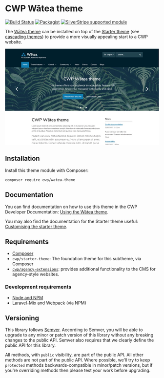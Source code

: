 # CWP Wātea theme

[![Build Status](https://api.travis-ci.com/silverstripe/cwp-watea-theme.svg?branch=3)](https://travis-ci.com/silverstripe/cwp-watea-theme)
[![Packagist](https://img.shields.io/packagist/v/cwp/watea-theme.svg)](https://packagist.org/packages/cwp/watea-theme)
[![SilverStripe supported module](https://img.shields.io/badge/silverstripe-supported-0071C4.svg)](https://www.silverstripe.org/software/addons/silverstripe-commercially-supported-module-list/)

The [Wātea theme](https://github.com/silverstripe/cwp-watea-theme) can be installed on top of the
[Starter theme](https://github.com/silverstripe/cwp-starter-theme) (see
[cascading themes](https://docs.silverstripe.org/en/4/developer_guides/templates/themes)) to provide a more visually
appealing start to a CWP website.

![Screenshot](docs/images/screenshot.jpg)

## Installation

Install this theme module with Composer:

```
composer require cwp/watea-theme
```

## Documentation

You can find documentation on how to use this theme in the CWP Developer Documentation:
[Using the Wātea theme](https://github.com/silverstripe/cwp/blob/master/docs/en/01_Working_with_projects/14_Using_the_Watea_theme.md).

You may also find the documentation for the Starter theme useful:
[Customising the starter theme](https://github.com/silverstripe/cwp/blob/master/docs/en/01_Working_with_projects/05_Customising_the_starter_theme.md).

## Requirements

* [Composer](https://getcomposer.org)
* `cwp/starter-theme`: The foundation theme for this subtheme, via Composer
* [`cwp/agency-extensions`](https://github.com/silverstripe/cwp-agencyextensions): provides additional functionality
  to the CMS for agency-style websites.

### Development requirements

* [Node and NPM](https://docs.npmjs.com/getting-started/installing-node)
* [Laravel-Mix](https://github.com/JeffreyWay/laravel-mix) and [Webpack](https://webpack.github.io) (via NPM)

## Versioning

This library follows [Semver](http://semver.org). According to Semver, you will be able to upgrade to any minor or patch version of this library without any breaking changes to the public API. Semver also requires that we clearly define the public API for this library.

All methods, with `public` visibility, are part of the public API. All other methods are not part of the public API. Where possible, we'll try to keep `protected` methods backwards-compatible in minor/patch versions, but if you're overriding methods then please test your work before upgrading.
